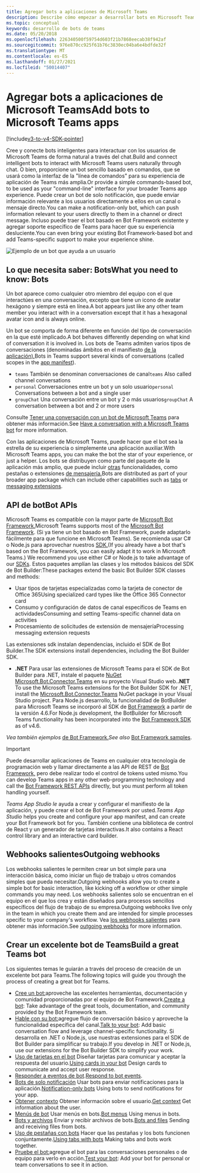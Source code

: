 ```yaml
---
title: Agregar bots a aplicaciones de Microsoft Teams
description: Describe cómo empezar a desarrollar bots en Microsoft Teams
ms.topic: conceptual
keywords: desarrollo de bots de teams
ms.date: 05/20/2018
ms.openlocfilehash: 226340500f59754d603f21b7868eecab38f942af
ms.sourcegitcommit: 976e870cc925f61b76c3830ec04ba6e4bdfde32f
ms.translationtype: MT
ms.contentlocale: es-ES
ms.lasthandoff: 01/27/2021
ms.locfileid: "50014407"
---
```

# <a name="add-bots-to-microsoft-teams-apps"></a><span data-ttu-id="7cace-104">Agregar bots a aplicaciones de Microsoft Teams</span><span class="sxs-lookup"><span data-stu-id="7cace-104">Add bots to Microsoft Teams apps</span></span>

[!include[v3-to-v4-SDK-pointer](~/includes/v3-to-v4-pointer-bots.md)]

<span data-ttu-id="7cace-105">Cree y conecte bots inteligentes para interactuar con los usuarios de Microsoft Teams de forma natural a través del chat.</span><span class="sxs-lookup"><span data-stu-id="7cace-105">Build and connect intelligent bots to interact with Microsoft Teams users naturally through chat.</span></span> <span data-ttu-id="7cace-106">O bien, proporcione un bot sencillo basado en comandos, que se usará como la interfaz de la "línea de comandos" para su experiencia de aplicación de Teams más amplia.</span><span class="sxs-lookup"><span data-stu-id="7cace-106">Or provide a simple commands-based bot, to be used as your "command-line" interface for your broader Teams app experience.</span></span> <span data-ttu-id="7cace-107">Puede crear un bot de solo notificación, que puede enviar información relevante a los usuarios directamente a ellos en un canal o mensaje directo.</span><span class="sxs-lookup"><span data-stu-id="7cace-107">You can make a notification-only bot, which can push information relevant to your users directly to them in a channel or direct message.</span></span> <span data-ttu-id="7cace-108">Incluso puede traer el bot basado en Bot Framework existente y agregar soporte específico de Teams para hacer que su experiencia desluciente.</span><span class="sxs-lookup"><span data-stu-id="7cace-108">You can even bring your existing Bot Framework-based bot and add Teams-specific support to make your experience shine.</span></span>

![Ejemplo de un bot que ayuda a un usuario](~/assets/images/bot_example.png)

## <a name="what-you-need-to-know-bots"></a><span data-ttu-id="7cace-110">Lo que necesita saber: Bots</span><span class="sxs-lookup"><span data-stu-id="7cace-110">What you need to know: Bots</span></span>

<span data-ttu-id="7cace-111">Un bot aparece como cualquier otro miembro del equipo con el que interactúes en una conversación, excepto que tiene un icono de avatar hexágono y siempre está en línea.</span><span class="sxs-lookup"><span data-stu-id="7cace-111">A bot appears just like any other team member you interact with in a conversation except that it has a hexagonal avatar icon and is always online.</span></span>

<span data-ttu-id="7cace-112">Un bot se comporta de forma diferente en función del tipo de conversación en la que esté implicado.</span><span class="sxs-lookup"><span data-stu-id="7cace-112">A bot behaves differently depending on what kind of conversation it is involved in.</span></span> <span data-ttu-id="7cace-113">Los bots de Teams admiten varios tipos de conversaciones (denominadas ámbitos en el manifiesto [de la aplicación).](~/resources/schema/manifest-schema.md)</span><span class="sxs-lookup"><span data-stu-id="7cace-113">Bots in Teams support several kinds of conversations (called scopes in the [app manifest](~/resources/schema/manifest-schema.md)).</span></span>

* <span data-ttu-id="7cace-114">`teams` También se denominan conversaciones de canal</span><span class="sxs-lookup"><span data-stu-id="7cace-114">`teams` Also called channel conversations</span></span>
* <span data-ttu-id="7cace-115">`personal` Conversaciones entre un bot y un solo usuario</span><span class="sxs-lookup"><span data-stu-id="7cace-115">`personal` Conversations between a bot and a single user</span></span>
* <span data-ttu-id="7cace-116">`groupChat` Una conversación entre un bot y 2 o más usuarios</span><span class="sxs-lookup"><span data-stu-id="7cace-116">`groupChat` A conversation between a bot and 2 or more users</span></span>

<span data-ttu-id="7cace-117">Consulte [Tener una conversación con un bot de Microsoft Teams](~/resources/bot-v3/bot-conversations/bots-conversations.md) para obtener más información.</span><span class="sxs-lookup"><span data-stu-id="7cace-117">See [Have a conversation with a Microsoft Teams bot](~/resources/bot-v3/bot-conversations/bots-conversations.md) for more information.</span></span>

<span data-ttu-id="7cace-118">Con las aplicaciones de Microsoft Teams, puede hacer que el bot sea la estrella de su experiencia o simplemente una aplicación auxiliar.</span><span class="sxs-lookup"><span data-stu-id="7cace-118">With Microsoft Teams apps, you can make the bot the star of your experience, or just a helper.</span></span> <span data-ttu-id="7cace-119">Los bots se distribuyen como parte del paquete de la aplicación más amplio, que puede incluir [otras](~/tabs/what-are-tabs.md) funcionalidades, como pestañas o extensiones [de mensajería.](~/messaging-extensions/what-are-messaging-extensions.md)</span><span class="sxs-lookup"><span data-stu-id="7cace-119">Bots are distributed as part of your broader app package which can include other capabilities such as [tabs](~/tabs/what-are-tabs.md) or [messaging extensions](~/messaging-extensions/what-are-messaging-extensions.md).</span></span>

## <a name="bot-apis"></a><span data-ttu-id="7cace-120">API de bot</span><span class="sxs-lookup"><span data-stu-id="7cace-120">Bot APIs</span></span>

<span data-ttu-id="7cace-121">Microsoft Teams es compatible con la mayor parte de [Microsoft Bot Framework.](https://dev.botframework.com/)</span><span class="sxs-lookup"><span data-stu-id="7cace-121">Microsoft Teams supports most of the [Microsoft Bot Framework](https://dev.botframework.com/).</span></span> <span data-ttu-id="7cace-122">(Si ya tiene un bot basado en Bot Framework, puede adaptarlo fácilmente para que funcione en Microsoft Teams). Se recomienda usar C# o Node.js para aprovechar nuestros [SDK.](/microsoftteams/platform/#pivot=sdk-tools)</span><span class="sxs-lookup"><span data-stu-id="7cace-122">(If you already have a bot that's based on the Bot Framework, you can easily adapt it to work in Microsoft Teams.) We recommend you use either C# or Node.js to take advantage of our [SDKs](/microsoftteams/platform/#pivot=sdk-tools).</span></span> <span data-ttu-id="7cace-123">Estos paquetes amplían las clases y los métodos básicos del SDK de Bot Builder:</span><span class="sxs-lookup"><span data-stu-id="7cace-123">These packages extend the basic Bot Builder SDK classes and methods:</span></span>

* <span data-ttu-id="7cace-124">Usar tipos de tarjetas especializadas como la tarjeta de conector de Office 365</span><span class="sxs-lookup"><span data-stu-id="7cace-124">Using specialized card types like the Office 365 Connector card</span></span>
* <span data-ttu-id="7cace-125">Consumo y configuración de datos de canal específicos de Teams en actividades</span><span class="sxs-lookup"><span data-stu-id="7cace-125">Consuming and setting Teams-specific channel data on activities</span></span>
* <span data-ttu-id="7cace-126">Procesamiento de solicitudes de extensión de mensajería</span><span class="sxs-lookup"><span data-stu-id="7cace-126">Processing messaging extension requests</span></span>

<span data-ttu-id="7cace-127">Las extensiones sdk instalan dependencias, incluido el SDK de Bot Builder.</span><span class="sxs-lookup"><span data-stu-id="7cace-127">The SDK extensions install dependencies, including the Bot Builder SDK.</span></span>

* <span data-ttu-id="7cace-128">**.NET** Para usar las extensiones de Microsoft Teams para el SDK de Bot Builder para .NET, instale el paquete [NuGet Microsoft.Bot.Connector.Teams](https://www.nuget.org/packages/Microsoft.Bot.Connector.Teams) en su proyecto Visual Studio web.</span><span class="sxs-lookup"><span data-stu-id="7cace-128">**.NET** To use the Microsoft Teams extensions for the Bot Builder SDK for .NET, install the [Microsoft.Bot.Connector.Teams](https://www.nuget.org/packages/Microsoft.Bot.Connector.Teams) NuGet package in your Visual Studio project.</span></span> <span data-ttu-id="7cace-129">Para Node.js desarrollo, la funcionalidad de BotBuilder para Microsoft Teams se incorporó al SDK de [Bot Framework](https://github.com/microsoft/botframework-sdk) a partir de la versión 4.6.</span><span class="sxs-lookup"><span data-stu-id="7cace-129">For Node.js development, the BotBuilder for Microsoft Teams functionality has been incorporated into the [Bot Framework SDK](https://github.com/microsoft/botframework-sdk) as of v4.6.</span></span>

<span data-ttu-id="7cace-130">*Vea también ejemplos* [de Bot Framework.](https://github.com/Microsoft/BotBuilder-Samples/blob/master/README.md)</span><span class="sxs-lookup"><span data-stu-id="7cace-130">*See also* [Bot Framework samples](https://github.com/Microsoft/BotBuilder-Samples/blob/master/README.md).</span></span>

> [!IMPORTANT]
> <span data-ttu-id="7cace-131">Puede desarrollar aplicaciones de Teams en cualquier otra tecnología de programación web y llamar directamente a las API de REST de [Bot Framework,](/bot-framework/rest-api/bot-framework-rest-overview) pero debe realizar todo el control de tokens usted mismo.</span><span class="sxs-lookup"><span data-stu-id="7cace-131">You can develop Teams apps in any other web-programming technology and call the [Bot Framework REST APIs](/bot-framework/rest-api/bot-framework-rest-overview) directly, but you must perform all token handling yourself.</span></span>

<span data-ttu-id="7cace-132">*Teams App Studio le* ayuda a crear y configurar el manifiesto de la aplicación, y puede crear el bot de Bot Framework por usted.</span><span class="sxs-lookup"><span data-stu-id="7cace-132">*Teams App Studio* helps you create and configure your app manifest, and can create your Bot Framework bot for you.</span></span> <span data-ttu-id="7cace-133">También contiene una biblioteca de control de React y un generador de tarjetas interactivas.</span><span class="sxs-lookup"><span data-stu-id="7cace-133">It also contains a React control library and an interactive card builder.</span></span>

## <a name="outgoing-webhooks"></a><span data-ttu-id="7cace-134">Webhooks salientes</span><span class="sxs-lookup"><span data-stu-id="7cace-134">Outgoing webhooks</span></span>

<span data-ttu-id="7cace-135">Los webhooks salientes le permiten crear un bot simple para una interacción básica, como iniciar un flujo de trabajo u otros comandos simples que pueda necesitar.</span><span class="sxs-lookup"><span data-stu-id="7cace-135">Outgoing webhooks allow you to create a simple bot for basic interaction, like kicking off a workflow or other simple commands you may need.</span></span> <span data-ttu-id="7cace-136">Los webhooks salientes solo se encuentran en el equipo en el que los crea y están diseñados para procesos sencillos específicos del flujo de trabajo de su empresa.</span><span class="sxs-lookup"><span data-stu-id="7cace-136">Outgoing webhooks live only in the team in which you create them and are intended for simple processes specific to your company's workflow.</span></span> <span data-ttu-id="7cace-137">Vea [los webhooks salientes](~/webhooks-and-connectors/how-to/add-outgoing-webhook.md) para obtener más información.</span><span class="sxs-lookup"><span data-stu-id="7cace-137">See [outgoing webhooks](~/webhooks-and-connectors/how-to/add-outgoing-webhook.md) for more information.</span></span>

## <a name="build-a-great-teams-bot"></a><span data-ttu-id="7cace-138">Crear un excelente bot de Teams</span><span class="sxs-lookup"><span data-stu-id="7cace-138">Build a great Teams bot</span></span>

<span data-ttu-id="7cace-139">Los siguientes temas le guiarán a través del proceso de creación de un excelente bot para Teams.</span><span class="sxs-lookup"><span data-stu-id="7cace-139">The following topics will guide you through the process of creating a great bot for Teams.</span></span>

* <span data-ttu-id="7cace-140">[Cree un bot:](~/resources/bot-v3/bots-create.md)aproveche las excelentes herramientas, documentación y comunidad proporcionadas por el equipo de Bot Framework.</span><span class="sxs-lookup"><span data-stu-id="7cace-140">[Create a bot](~/resources/bot-v3/bots-create.md): Take advantage of the great tools, documentation, and community provided by the Bot Framework team.</span></span>
* <span data-ttu-id="7cace-141">[Hable con su bot:](~/resources/bot-v3/bot-conversations/bots-conversations.md)agregue flujo de conversación básico y aproveche la funcionalidad específica del canal.</span><span class="sxs-lookup"><span data-stu-id="7cace-141">[Talk to your bot](~/resources/bot-v3/bot-conversations/bots-conversations.md): Add basic conversation flow and leverage channel-specific functionality.</span></span> <span data-ttu-id="7cace-142">Si desarrolla en .NET o Node.js, use nuestras extensiones para el SDK de Bot Builder para simplificar su trabajo.</span><span class="sxs-lookup"><span data-stu-id="7cace-142">If you develop in .NET or Node.js, use our extensions for the Bot Builder SDK to simplify your work.</span></span>
* <span data-ttu-id="7cace-143">[Uso de tarjetas en el bot](~/resources/bot-v3/bots-cards.md) Diseñar tarjetas para comunicar y aceptar la respuesta del usuario.</span><span class="sxs-lookup"><span data-stu-id="7cace-143">[Using cards in your bot](~/resources/bot-v3/bots-cards.md) Design cards to communicate and accept user response.</span></span>
* <span data-ttu-id="7cace-144">[Responder a eventos de bot](~/resources/bot-v3/bots-notifications.md).</span><span class="sxs-lookup"><span data-stu-id="7cace-144">[Respond to bot events](~/resources/bot-v3/bots-notifications.md).</span></span>
* <span data-ttu-id="7cace-145">[Bots de solo notificación](~/resources/bot-v3/bots-notification-only.md) Usar bots para enviar notificaciones para la aplicación.</span><span class="sxs-lookup"><span data-stu-id="7cace-145">[Notification-only bots](~/resources/bot-v3/bots-notification-only.md) Using bots to send notifications for your app.</span></span>
* <span data-ttu-id="7cace-146">[Obtener contexto](~/resources/bot-v3/bots-context.md) Obtener información sobre el usuario.</span><span class="sxs-lookup"><span data-stu-id="7cace-146">[Get context](~/resources/bot-v3/bots-context.md) Get information about the user.</span></span>
* <span data-ttu-id="7cace-147">[Menús de bot](~/resources/bot-v3/bots-menus.md) Usar menús en bots.</span><span class="sxs-lookup"><span data-stu-id="7cace-147">[Bot menus](~/resources/bot-v3/bots-menus.md) Using menus in bots.</span></span>
* <span data-ttu-id="7cace-148">[Bots y archivos](~/resources/bot-v3/bots-files.md) Enviar y recibir archivos de bots.</span><span class="sxs-lookup"><span data-stu-id="7cace-148">[Bots and files](~/resources/bot-v3/bots-files.md) Sending and receiving files from bots.</span></span>
* <span data-ttu-id="7cace-149">[Uso de pestañas con bots](~/resources/bot-v3/bots-with-tabs.md) Hacer que las pestañas y los bots funcionen conjuntamente.</span><span class="sxs-lookup"><span data-stu-id="7cace-149">[Using tabs with bots](~/resources/bot-v3/bots-with-tabs.md) Making tabs and bots work together.</span></span>
* <span data-ttu-id="7cace-150">[Pruebe el bot:](~/resources/bot-v3/bots-test.md)agregue el bot para las conversaciones personales o de equipo para verlo en acción.</span><span class="sxs-lookup"><span data-stu-id="7cace-150">[Test your bot](~/resources/bot-v3/bots-test.md): Add your bot for personal or team conversations to see it in action.</span></span>
